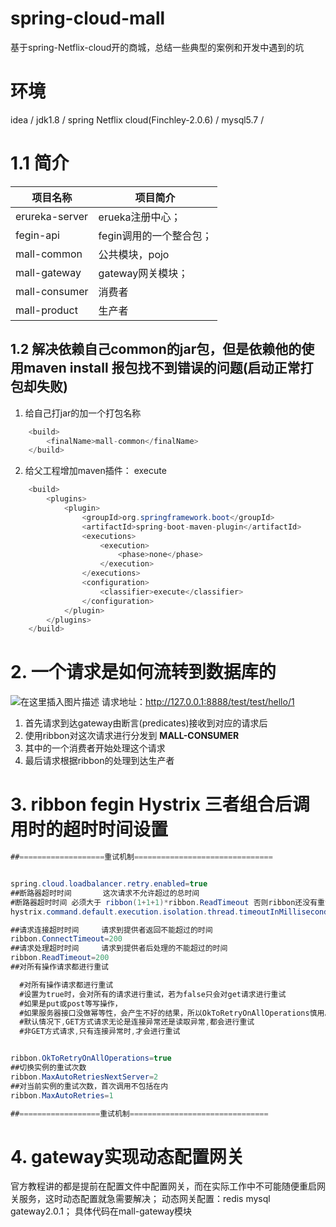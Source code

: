 # spring-cloud-mall
基于spring-Netflix-cloud开的商城，总结一些典型的案例和开发中遇到的坑
# 环境
idea /  jdk1.8 /  spring Netflix cloud(Finchley-2.0.6) /  mysql5.7 / 
# 1.1 简介
| 项目名称 |项目简介  |
|--|--|
| erureka-server  |  erueka注册中心；  |
|  fegin-api | fegin调用的一个整合包；   |
|  mall-common |  公共模块，pojo |
| mall-gateway  |  gateway网关模块；  |
| mall-consumer  |  消费者  |
| mall-product  |  生产者  |
## 1.2 解决依赖自己common的jar包，但是依赖他的使用maven install 报包找不到错误的问题(启动正常打包却失败)
1. 给自己打jar的加一个打包名称
```csharp
    <build>
        <finalName>mall-common</finalName>
    </build>
```
2. 给父工程增加maven插件： <classifier>execute</classifier>
```csharp
    <build>
        <plugins>
            <plugin>
                <groupId>org.springframework.boot</groupId>
                <artifactId>spring-boot-maven-plugin</artifactId>
                <executions>
                    <execution>
                        <phase>none</phase>
                    </execution>
                </executions>
                <configuration>
                    <classifier>execute</classifier>
                </configuration>
            </plugin>
        </plugins>
    </build>
```

# 2. 一个请求是如何流转到数据库的
![在这里插入图片描述](https://img-blog.csdnimg.cn/20200322200836209.png?x-oss-process=image/watermark,type_ZmFuZ3poZW5naGVpdGk,shadow_10,text_aHR0cHM6Ly9ibG9nLmNzZG4ubmV0L3FxXzM4MTMwMDk0,size_16,color_FFFFFF,t_70)
请求地址：http://127.0.0.1:8888/test/test/hello/1
1. 首先请求到达gateway由断言(predicates)接收到对应的请求后
2. 使用ribbon对这次请求进行分发到 **MALL-CONSUMER**
3. 其中的一个消费者开始处理这个请求
4. 最后请求根据ribbon的处理到达生产者
# 3. ribbon  fegin  Hystrix  三者组合后调用时的超时时间设置
```java
##===================重试机制===============================


spring.cloud.loadbalancer.retry.enabled=true
##断路器超时时间       这次请求不允许超过的总时间
#断路器超时时间 必须大于 ribbon(1+1+1)*ribbon.ReadTimeout 否则ribbon还没有重试完就被断路器给走降级了
hystrix.command.default.execution.isolation.thread.timeoutInMilliseconds=1000

##请求连接超时时间     请求到提供者返回不能超过的时间
ribbon.ConnectTimeout=200
##请求处理超时时间     请求到提供者后处理的不能超过的时间
ribbon.ReadTimeout=200
##对所有操作请求都进行重试

  #对所有操作请求都进行重试
  #设置为true时，会对所有的请求进行重试，若为false只会对get请求进行重试
  #如果是put或post等写操作，
  #如果服务器接口没做幂等性，会产生不好的结果，所以OkToRetryOnAllOperations慎用。
  #默认情况下,GET方式请求无论是连接异常还是读取异常,都会进行重试
  #非GET方式请求,只有连接异常时,才会进行重试


ribbon.OkToRetryOnAllOperations=true
##切换实例的重试次数
ribbon.MaxAutoRetriesNextServer=2
##对当前实例的重试次数，首次调用不包括在内
ribbon.MaxAutoRetries=1

##==================重试机制===============================
```
# 4. gateway实现动态配置网关
官方教程讲的都是提前在配置文件中配置网关，而在实际工作中不可能随便重启网关服务，这时动态配置就急需要解决；
动态网关配置：redis mysql  gateway2.0.1；
具体代码在mall-gateway模块
